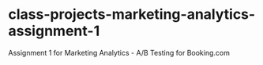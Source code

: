 # class-projects-marketing-analytics-assignment-1
Assignment 1 for Marketing Analytics - A/B Testing for Booking.com
